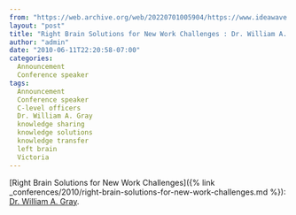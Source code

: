 ```yaml
---
from: "https://web.archive.org/web/20220701005904/https://www.ideawave.ca/right-brain-solutions-for-new-work-challenges-dr-william-a-gray/"
layout: "post"
title: "Right Brain Solutions for New Work Challenges : Dr. William A. Gray"
author: "admin"
date: "2010-06-11T22:20:58-07:00"
categories:
  Announcement
  Conference speaker
tags: 
  Announcement
  Conference speaker
  C-level officers
  Dr. William A. Gray
  knowledge sharing
  knowledge solutions
  knowledge transfer
  left brain
  Victoria
---
```


[Right Brain Solutions for New Work Challenges]({% link _conferences/2010/right-brain-solutions-for-new-work-challenges.md %}): [Dr. William A. Gray](http://www.mentoring-solutions.com/).

